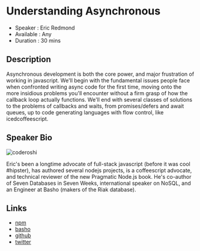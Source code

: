Understanding Asynchronous
========================

* Speaker   : Eric Redmond
* Available : Any
* Duration  : 30 mins

Description
-----------

Asynchronous development is both the core power, and major frustration of working in javascript. We'll begin with the fundamental issues people face when confronted writing async code for the first time, moving onto the more insidious problems you'll encounter without a firm grasp of how the callback loop actually functions. We'll end with several classes of solutions to the problems of callbacks and waits, from promises/defers and await queues, up to code generating languages with flow control, like icedcoffeescript.

Speaker Bio
-----------

![coderoshi](https://raw.github.com/cascadiajs/cascadiajs.github.com/master/proposal/images/coderoshi.jpg)

Eric's been a longtime advocate of full-stack javascript (before it was cool #hipster), has authored several nodejs projects, is a coffeescript advocate, and technical reviewer of the new Pragmatic Node.js book. He's co-author of Seven Databases in Seven Weeks, international speaker on NoSQL, and an Engineer at Basho (makers of the Riak database).

Links
-----

* [npm](https://npmjs.org/~coderoshi)
* [basho](http://basho.com/)
* [github](http://github.com/coderoshi)
* [twitter](http://twitter.com/coderoshi)
